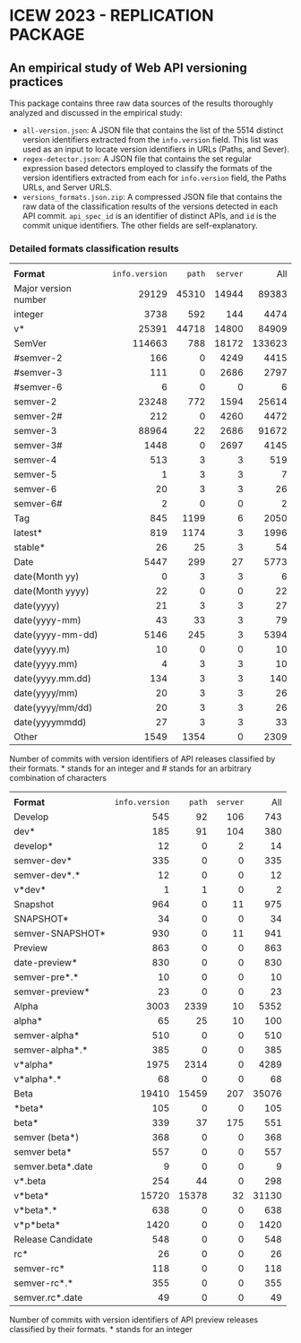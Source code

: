 # ICEW 2023 - REPLICATION PACKAGE
## An empirical study of Web API versioning practices


This package contains three raw data sources of the results thoroughly analyzed and discussed in the empirical study:

- `all-version.json`: A JSON file that contains the list of the 5514 distinct version identifiers extracted from the `info.version` field. This list was used as an input to locate version identifiers in URLs (Paths, and Sever).
- `regex-detector.json`: A JSON file that contains the set regular expression based detectors employed to classify the formats of the version identifiers extracted from each for `info.version` field, the Paths URLs, and Server URLS.
- `versions_formats.json.zip`: A compressed JSON file that contains the raw data of the classification results of the versions detected in each API commit. `api_spec_id` is an identifier of distinct APIs, and `id` is the commit unique identifiers. The other fields are self-explanatory. 



### Detailed formats classification results


|                      |                |        |          |        |
|:---------------------|---------------:|-------:|---------:|-------:|
|                      |                |        |          |        |
| **Format**           | `info.version` | `path` | `server` |    All |
| Major version number |          29129 |  45310 |    14944 |  89383 |
| integer              |           3738 |    592 |      144 |   4474 |
| v\*                  |          25391 |  44718 |    14800 |  84909 |
| SemVer               |         114663 |    788 |    18172 | 133623 |
| #semver-2            |            166 |      0 |     4249 |   4415 |
| #semver-3            |            111 |      0 |     2686 |   2797 |
| #semver-6            |              6 |      0 |        0 |      6 |
| semver-2             |          23248 |    772 |     1594 |  25614 |
| semver-2#            |            212 |      0 |     4260 |   4472 |
| semver-3             |          88964 |     22 |     2686 |  91672 |
| semver-3#            |           1448 |      0 |     2697 |   4145 |
| semver-4             |            513 |      3 |        3 |    519 |
| semver-5             |              1 |      3 |        3 |      7 |
| semver-6             |             20 |      3 |        3 |     26 |
| semver-6#            |              2 |      0 |        0 |      2 |
| Tag                  |            845 |   1199 |        6 |   2050 |
| latest\*             |            819 |   1174 |        3 |   1996 |
| stable\*             |             26 |     25 |        3 |     54 |
| Date                 |           5447 |    299 |       27 |   5773 |
| date(Month yy)       |              0 |      3 |        3 |      6 |
| date(Month yyyy)     |             22 |      0 |        0 |     22 |
| date(yyyy)           |             21 |      3 |        3 |     27 |
| date(yyyy-mm)        |             43 |     33 |        3 |     79 |
| date(yyyy-mm-dd)     |           5146 |    245 |        3 |   5394 |
| date(yyyy.m)         |             10 |      0 |        0 |     10 |
| date(yyyy.mm)        |              4 |      3 |        3 |     10 |
| date(yyyy.mm.dd)     |            134 |      3 |        3 |    140 |
| date(yyyy/mm)        |             20 |      3 |        3 |     26 |
| date(yyyy/mm/dd)     |             20 |      3 |        3 |     26 |
| date(yyyymmdd)       |             27 |      3 |        3 |     33 |
| Other                |           1549 |   1354 |        0 |   2309 |

Number of commits with version identifiers of API releases classified by
their formats. \* stands for an integer and \# stands for an arbitrary
combination of characters

|                    |                |        |          |       |
|:-------------------|---------------:|-------:|---------:|------:|
|                    |                |        |          |       |
| **Format**         | `info.version` | `path` | `server` |   All |
| Develop            |            545 |     92 |      106 |   743 |
| dev\*              |            185 |     91 |      104 |   380 |
| develop\*          |             12 |      0 |        2 |    14 |
| semver-dev\*       |            335 |      0 |        0 |   335 |
| semver-dev\*.\*    |             12 |      0 |        0 |    12 |
| v\*dev\*           |              1 |      1 |        0 |     2 |
| Snapshot           |            964 |      0 |       11 |   975 |
| SNAPSHOT\*         |             34 |      0 |        0 |    34 |
| semver-SNAPSHOT\*  |            930 |      0 |       11 |   941 |
| Preview            |            863 |      0 |        0 |   863 |
| date-preview\*     |            830 |      0 |        0 |   830 |
| semver-pre\*.\*    |             10 |      0 |        0 |    10 |
| semver-preview\*   |             23 |      0 |        0 |    23 |
| Alpha              |           3003 |   2339 |       10 |  5352 |
| alpha\*            |             65 |     25 |       10 |   100 |
| semver-alpha\*     |            510 |      0 |        0 |   510 |
| semver-alpha\*.\*  |            385 |      0 |        0 |   385 |
| v\*alpha\*         |           1975 |   2314 |        0 |  4289 |
| v\*alpha\*.\*      |             68 |      0 |        0 |    68 |
| Beta               |          19410 |  15459 |      207 | 35076 |
| \*beta\*           |            105 |      0 |        0 |   105 |
| beta\*             |            339 |     37 |      175 |   551 |
| semver (beta\*)    |            368 |      0 |        0 |   368 |
| semver beta\*      |            557 |      0 |        0 |   557 |
| semver.beta\*.date |              9 |      0 |        0 |     9 |
| v\*.beta           |            254 |     44 |        0 |   298 |
| v\*beta\*          |          15720 |  15378 |       32 | 31130 |
| v\*beta\*.\*       |            638 |      0 |        0 |   638 |
| v\*p\*beta\*       |           1420 |      0 |        0 |  1420 |
| Release Candidate  |            548 |      0 |        0 |   548 |
| rc\*               |             26 |      0 |        0 |    26 |
| semver-rc\*        |            118 |      0 |        0 |   118 |
| semver-rc\*.\*     |            355 |      0 |        0 |   355 |
| semver.rc\*.date   |             49 |      0 |        0 |    49 |

Number of commits with version identifiers of API preview releases
classified by their formats. \* stands for an integer
